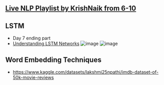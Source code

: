 ## [Live NLP Playlist by KrishNaik from 6-10](https://youtube.com/playlist?list=PLZoTAELRMXVNNrHSKv36Lr3_156yCo6Nn)
## LSTM 
* Day 7 ending part
* [Understanding LSTM Networks](https://colah.github.io/posts/2015-08-Understanding-LSTMs/)
 ![image](https://user-images.githubusercontent.com/67424390/209438337-f56a9ba0-5b6f-4074-98ad-9edc5f9e569b.png)
 ![image](https://user-images.githubusercontent.com/67424390/209438362-6f59cc31-3de0-42db-b934-44bab94121b2.png)

## Word Embedding Techniques 
* https://www.kaggle.com/datasets/lakshmi25npathi/imdb-dataset-of-50k-movie-reviews
